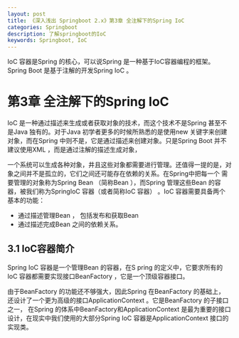 ```yaml
---
layout: post
title: 《深入浅出 Springboot 2.x》第3章 全注解下的Spring IoC
categories: Springboot
description: 了解springboot的IoC
keywords: Springboot, IoC
---
```


IoC 容器是Spring 的核心，可以说Spring 是一种基于IoC容器编程的框架。Spring Boot 是基于注解的开发Spring IoC 。

# 第3章 全注解下的Spring IoC

IoC 是一种通过描述来生成或者获取对象的技术，而这个技术不是Spring 甚至不是Java 独有的。对于Java 初学者更多的时候所熟悉的是使用new 关键字来创建对象，而在Spring 中则不是，它是通过描述来创建对象。只是Spring Boot 并不建议使用XML ，而是通过注解的描述生成对象，

一个系统可以生成各种对象，井且这些对象都需要进行管理。还值得一提的是，对象之间并不是孤立的，它们之间还可能存在依赖的关系。在Spring中把每一个
需要管理的对象称为Spring Bean （简称Bean ），而Spring 管理这些Bean 的容器，被我们称为SpringIoC 容器（或者简称IoC 容器） 。IoC 容器需要具备两个基本的功能：

- 通过描述管理Bean ， 包括发布和获取Bean
- 通过描述完成Bean 之间的依赖关系。
  

## 3.1 IoC容器简介

Spring IoC 容器是一个管理Bean 的容器，在S pring 的定义中，它要求所有的IoC 容器都需要实现接口BeanFactory ，它是一个顶级容器接口。

由于BeanFactory 的功能还不够强大，因此Spring 在BeanFactory 的基础上， 还设计了一个更为高级的接口ApplicationContext 。它是BeanFactory 的子接口之一， 在Spring 的体系中BeanFactory和ApplicationContext 是最为重要的接口设计，在现实中我们使用的大部分Spring IoC 容器是ApplicationContext 接口的实现类。